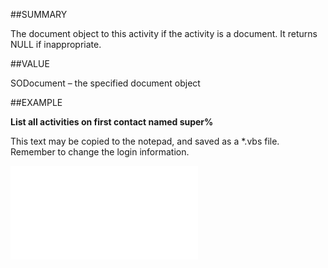 
##SUMMARY


The document object to this activity if the activity is a document. It returns NULL if inappropriate.



##VALUE

SODocument – the specified document object


##EXAMPLE

**List all activities on first contact named super%**

This text may be copied to the notepad, and saved as a *.vbs file. Remember to change the login information.

![](..\..\Examples\vbs\SOActivityListItem.vbs.txt)

